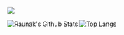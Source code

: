 
<p align="left">
    <img src="https://media.giphy.com/media/FSuceFwvY1USTr2lvq/giphy.gif"/>
</p>

<img align="left" alt="Raunak's Github Stats" src="https://github-readme-stats.vercel.app/api?username=raunakMahalik&show_icons=true&theme=vue-dark" />[![Top Langs](https://github-readme-stats.vercel.app/api/top-langs/?username=raunakMahalik&show_icons=true&theme=vue-dark&layout=compact)](https://github.com/anuraghazra/github-readme-stat)
